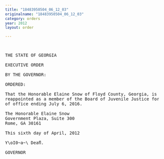 ```yaml
---
title: "18483950504_06_12_03"
originalname: "18483950504_06_12_03"
category: orders
year: 2012
layout: order

---
```

<pre>
 

THE STATE OF GEORGIA

EXECUTIVE ORDER

BY THE GOVERNOR:

ORDERED:

That the Honorable Elaine Snow of Floyd County, Georgia, is
reappointed as a member of the Board of Juvenile Justice for a term
of office ending July 6, 2016.

The Honorable Elaine Snow
Government Plaza, Suite 300
Rome, GA 30161

This sixth day of April, 2012

Y\oI0~a~\ Deaﬂ.

GOVERNOR

</pre>
